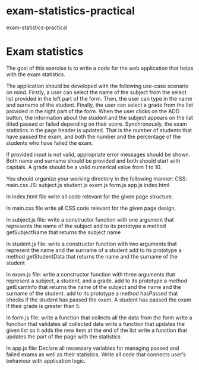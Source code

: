 # exam-statistics-practical
exam-statistics-practical

# Exam statistics


The goal of this exercise is to write a code for the web application that helps with the exam statistics. 

The application should be developed with the following use-case scenario on mind. Firstly, a user can select the name of the subject from the select list provided in the left part of the form. Then, the user can type in the name and surname of the student. Finally, the user can select a grade from the list provided in the right part of the form. When the user clicks on the ADD button, the information about the student and the subject appears on the list titled passed or failed depending on their score. Synchronously, the exam statistics in the page header is updated. That is the number of students that have passed the exam, and both the number and the percentage of the students who have failed the exam.

If provided input is not valid, appropriate error messages should be shown. 
Both name and surname should be provided and both should start with capitals. A grade should be a valid numerical value from 1 to 10. 


You should organize your working directory in the following manner: 
CSS:
    main.css
JS:
    subject.js
    student.js
    exam.js
    form.js
    app.js
index.html

In index.html file write all code relevant for the given page structure. 

In main.css file write all CSS code relevant for the given page design. 

In subject.js file: 
write a constructor function with one argument that represents the name of the subject
add to its prototype a method getSubjectName that returns the subject name

In student.js file:
write a constructor function with two arguments that represent the name and the surname of a student 
add to its prototype a method getStudentData that returns the name and the surname of the student

In exam.js file: 
write a constructor function with three arguments that represent a subject, a student, and a grade. 
add to its prototype a method getExamInfo that returns the name of the subject and the name and the surname of the student.
add to its prototype a method hasPassed that checks if the student has passed the exam. A student has passed the exam if their grade is greater than 5.
  
In form.js file:
write a function that collects all the data from the form
write a function that validates all collected data
write a function that updates the given list so it adds the new item at the end of the list
write a function that updates the part of the page with the statistics


In app.js file: 
Declare all necessary variables for managing passed and failed exams as well as their statistics.
Write all code that connects user’s behaviour with application logic.   


